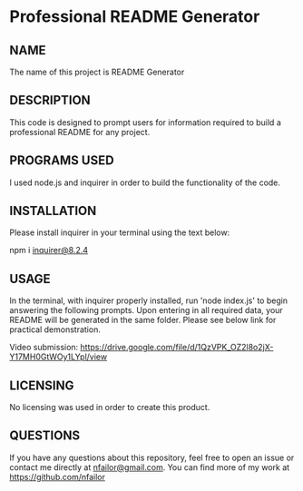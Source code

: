 # Professional README Generator

## NAME
The name of this project is README Generator

## DESCRIPTION
This code is designed to prompt users for information required to build a professional README for any project.

## PROGRAMS USED
I used node.js and inquirer in order to build the functionality of the code.

## INSTALLATION
Please install inquirer in your terminal using the text below:

npm i inquirer@8.2.4

## USAGE
In the terminal, with inquirer properly installed, run 'node index.js' to begin answering the following prompts. Upon entering in all required data, your README will be generated in the same folder. Please see below link for practical demonstration.

Video submission:
https://drive.google.com/file/d/1QzVPK_OZ2l8o2jX-Y17MH0GtWOy1LYpl/view

## LICENSING
No licensing was used in order to create this product.

## QUESTIONS
If you have any questions about this repository, feel free to open an issue or contact me directly at nfailor@gmail.com.
You can find more of my work at https://github.com/nfailor